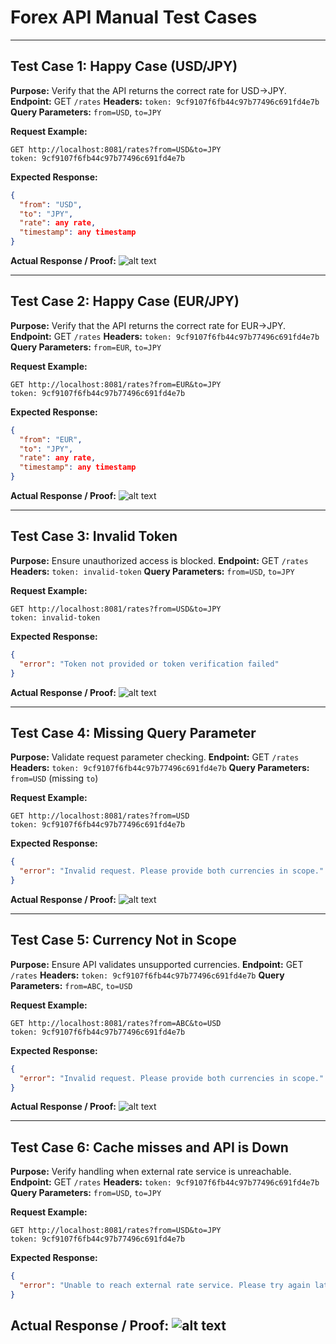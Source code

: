 # Forex API Manual Test Cases

---

## Test Case 1: Happy Case (USD/JPY)

**Purpose:** Verify that the API returns the correct rate for USD→JPY.
**Endpoint:** GET `/rates`
**Headers:** `token: 9cf9107f6fb44c97b77496c691fd4e7b`
**Query Parameters:** `from=USD`, `to=JPY`

**Request Example:**

```http
GET http://localhost:8081/rates?from=USD&to=JPY
token: 9cf9107f6fb44c97b77496c691fd4e7b
```

**Expected Response:**

```json
{
  "from": "USD",
  "to": "JPY",
  "rate": any rate,
  "timestamp": any timestamp
}
```

**Actual Response / Proof:**
![alt text](test-img/test-1.png)

---

## Test Case 2: Happy Case (EUR/JPY)

**Purpose:** Verify that the API returns the correct rate for EUR→JPY.
**Endpoint:** GET `/rates`
**Headers:** `token: 9cf9107f6fb44c97b77496c691fd4e7b`
**Query Parameters:** `from=EUR`, `to=JPY`

**Request Example:**

```http
GET http://localhost:8081/rates?from=EUR&to=JPY
token: 9cf9107f6fb44c97b77496c691fd4e7b
```

**Expected Response:**

```json
{
  "from": "EUR",
  "to": "JPY",
  "rate": any rate,
  "timestamp": any timestamp
}
```

**Actual Response / Proof:**
![alt text](test-img/test-2.png)

---

## Test Case 3: Invalid Token

**Purpose:** Ensure unauthorized access is blocked.
**Endpoint:** GET `/rates`
**Headers:** `token: invalid-token`
**Query Parameters:** `from=USD`, `to=JPY`

**Request Example:**

```http
GET http://localhost:8081/rates?from=USD&to=JPY
token: invalid-token
```

**Expected Response:**

```json
{
  "error": "Token not provided or token verification failed"
}
```

**Actual Response / Proof:**
![alt text](test-img/test-3.png)

---

## Test Case 4: Missing Query Parameter

**Purpose:** Validate request parameter checking.
**Endpoint:** GET `/rates`
**Headers:** `token: 9cf9107f6fb44c97b77496c691fd4e7b`
**Query Parameters:** `from=USD` (missing `to`)

**Request Example:**

```http
GET http://localhost:8081/rates?from=USD
token: 9cf9107f6fb44c97b77496c691fd4e7b
```

**Expected Response:**

```json
{
  "error": "Invalid request. Please provide both currencies in scope."
}
```

**Actual Response / Proof:**
![alt text](test-img/test-4.png)

---

## Test Case 5: Currency Not in Scope

**Purpose:** Ensure API validates unsupported currencies.
**Endpoint:** GET `/rates`
**Headers:** `token: 9cf9107f6fb44c97b77496c691fd4e7b`
**Query Parameters:** `from=ABC`, `to=USD`

**Request Example:**

```http
GET http://localhost:8081/rates?from=ABC&to=USD
token: 9cf9107f6fb44c97b77496c691fd4e7b
```

**Expected Response:**

```json
{
  "error": "Invalid request. Please provide both currencies in scope."
}
```

**Actual Response / Proof:**
![alt text](test-img/test-5.png)

---

## Test Case 6: Cache misses and API is Down

**Purpose:** Verify handling when external rate service is unreachable.
**Endpoint:** GET `/rates`
**Headers:** `token: 9cf9107f6fb44c97b77496c691fd4e7b`
**Query Parameters:** `from=USD`, `to=JPY`

**Request Example:**

```http
GET http://localhost:8081/rates?from=USD&to=JPY
token: 9cf9107f6fb44c97b77496c691fd4e7b
```

**Expected Response:**

```json
{
  "error": "Unable to reach external rate service. Please try again later."
}
```

**Actual Response / Proof:**
![alt text](test-img/test-6.png)
---